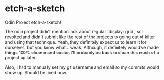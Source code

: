 # etch-a-sketch
Odin Project etch-a-sketch!

The odin project didn't mention jack about regular 'display: grid', so I revolted and didn't submit like the rest of the projects to going out of kilter and using that technique. Yeah, they definitely expect us to learn it for ourselves, but you know what... weak. Although, it definitely would've made things 100% cleaner and easier. I'll probably be back to clean this mush of a project up later.


Also, I had to manually set my git username and email so my commits would show up. Should be fixed now.